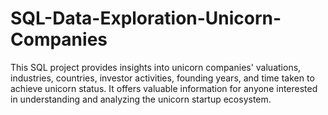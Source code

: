 # SQL-Data-Exploration-Unicorn-Companies
This SQL project provides insights into unicorn companies' valuations, industries, countries, investor activities, founding years, and time taken to achieve unicorn status. It offers valuable information for anyone interested in understanding and analyzing the unicorn startup ecosystem.
